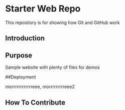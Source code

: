 # Starter Web Repo

This repository is for showing how Git and GitHub work

## Introduction

## Purpose

Sample website with plenty of files for demos

##Deployment

morrrrrrrrrrrreee, morrrrrrrrreee2

## How To Contribute